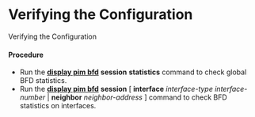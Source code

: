 Verifying the Configuration
===========================

Verifying the Configuration

#### Procedure

* Run the [**display pim bfd**](cmdqueryname=display+pim+bfd) **session** **statistics** command to check global BFD statistics.
* Run the [**display pim bfd**](cmdqueryname=display+pim+bfd) **session** [ **interface** *interface-type* *interface-number* | **neighbor** *neighbor-address* ] command to check BFD statistics on interfaces.